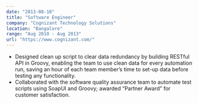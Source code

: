 ```yaml
---
date: "2013-08-10"
title: "Software Engineer"
company: "Cognizant Technology Solutions"
location: "Bangalore"
range: "Aug 2010 - Aug 2013"
url: "https://www.cognizant.com/"
---
```


- Designed clean up script to clear data redundancy by building RESTful API in Groovy, enabling the team to use clean data for every automation run, saving an hour of each team member’s time to set-up data before testing any functionality.
- Collaborated with the software quality assurance team to automate test scripts using SoapUI and Groovy; awarded “Partner Award” for customer satisfaction.
